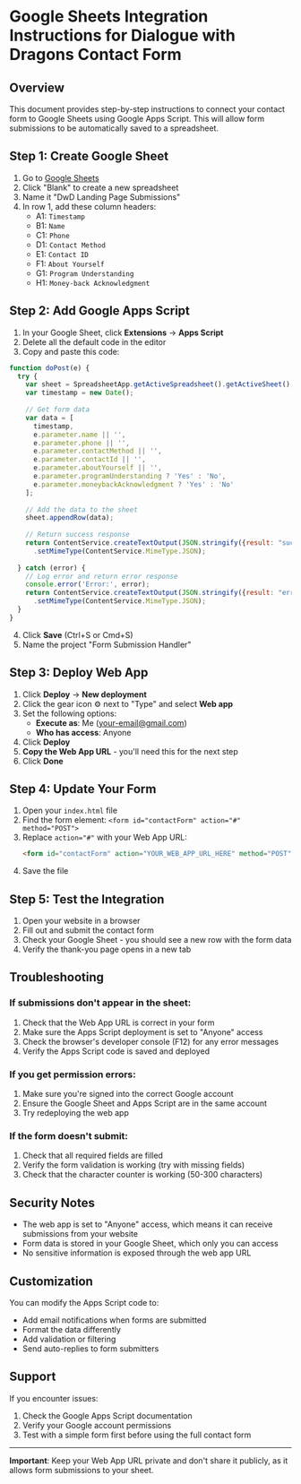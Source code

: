 # Google Sheets Integration Instructions for Dialogue with Dragons Contact Form

## Overview
This document provides step-by-step instructions to connect your contact form to Google Sheets using Google Apps Script. This will allow form submissions to be automatically saved to a spreadsheet.

## Step 1: Create Google Sheet

1. Go to [Google Sheets](https://sheets.google.com)
2. Click "Blank" to create a new spreadsheet
3. Name it "DwD Landing Page Submissions"
4. In row 1, add these column headers:
   - A1: `Timestamp`
   - B1: `Name`
   - C1: `Phone`
   - D1: `Contact Method`
   - E1: `Contact ID`
   - F1: `About Yourself`
   - G1: `Program Understanding`
   - H1: `Money-back Acknowledgment`

## Step 2: Add Google Apps Script

1. In your Google Sheet, click **Extensions** → **Apps Script**
2. Delete all the default code in the editor
3. Copy and paste this code:

```javascript
function doPost(e) {
  try {
    var sheet = SpreadsheetApp.getActiveSpreadsheet().getActiveSheet();
    var timestamp = new Date();
    
    // Get form data
    var data = [
      timestamp,
      e.parameter.name || '',
      e.parameter.phone || '',
      e.parameter.contactMethod || '',
      e.parameter.contactId || '',
      e.parameter.aboutYourself || '',
      e.parameter.programUnderstanding ? 'Yes' : 'No',
      e.parameter.moneybackAcknowledgment ? 'Yes' : 'No'
    ];
    
    // Add the data to the sheet
    sheet.appendRow(data);
    
    // Return success response
    return ContentService.createTextOutput(JSON.stringify({result: "success"}))
      .setMimeType(ContentService.MimeType.JSON);
      
  } catch (error) {
    // Log error and return error response
    console.error('Error:', error);
    return ContentService.createTextOutput(JSON.stringify({result: "error", message: error.toString()}))
      .setMimeType(ContentService.MimeType.JSON);
  }
}
```

4. Click **Save** (Ctrl+S or Cmd+S)
5. Name the project "Form Submission Handler"

## Step 3: Deploy Web App

1. Click **Deploy** → **New deployment**
2. Click the gear icon ⚙️ next to "Type" and select **Web app**
3. Set the following options:
   - **Execute as**: Me (your-email@gmail.com)
   - **Who has access**: Anyone
4. Click **Deploy**
5. **Copy the Web App URL** - you'll need this for the next step
6. Click **Done**

## Step 4: Update Your Form

1. Open your `index.html` file
2. Find the form element: `<form id="contactForm" action="#" method="POST">`
3. Replace `action="#"` with your Web App URL:
   ```html
   <form id="contactForm" action="YOUR_WEB_APP_URL_HERE" method="POST">
   ```
4. Save the file

## Step 5: Test the Integration

1. Open your website in a browser
2. Fill out and submit the contact form
3. Check your Google Sheet - you should see a new row with the form data
4. Verify the thank-you page opens in a new tab

## Troubleshooting

### If submissions don't appear in the sheet:
1. Check that the Web App URL is correct in your form
2. Make sure the Apps Script deployment is set to "Anyone" access
3. Check the browser's developer console (F12) for any error messages
4. Verify the Apps Script code is saved and deployed

### If you get permission errors:
1. Make sure you're signed into the correct Google account
2. Ensure the Google Sheet and Apps Script are in the same account
3. Try redeploying the web app

### If the form doesn't submit:
1. Check that all required fields are filled
2. Verify the form validation is working (try with missing fields)
3. Check that the character counter is working (50-300 characters)

## Security Notes

- The web app is set to "Anyone" access, which means it can receive submissions from your website
- Form data is stored in your Google Sheet, which only you can access
- No sensitive information is exposed through the web app URL

## Customization

You can modify the Apps Script code to:
- Add email notifications when forms are submitted
- Format the data differently
- Add validation or filtering
- Send auto-replies to form submitters

## Support

If you encounter issues:
1. Check the Google Apps Script documentation
2. Verify your Google account permissions
3. Test with a simple form first before using the full contact form

---

**Important**: Keep your Web App URL private and don't share it publicly, as it allows form submissions to your sheet.

